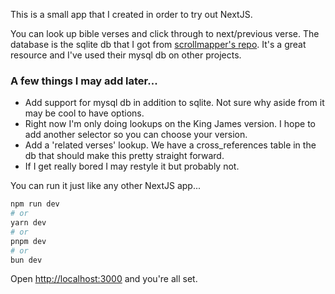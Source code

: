 This is a small app that I created in order to try out NextJS. 

You can look up bible verses and click through to next/previous verse. The database is the sqlite db that I got from [scrollmapper's repo](https://github.com/scrollmapper/bible_databases). It's a great resource and I've used their mysql db on other projects.

### A few things I may add later...
* Add support for mysql db in addition to sqlite. Not sure why aside from it may be cool to have options.
* Right now I'm only doing lookups on the King James version. I hope to add another selector so you can choose your version.
* Add a 'related verses' lookup. We have a cross_references table in the db that should make this pretty straight forward.
* If I get really bored I may restyle it but probably not.

You can run it just like any other NextJS app...

```bash
npm run dev
# or
yarn dev
# or
pnpm dev
# or
bun dev
```

Open [http://localhost:3000](http://localhost:3000) and you're all set.

